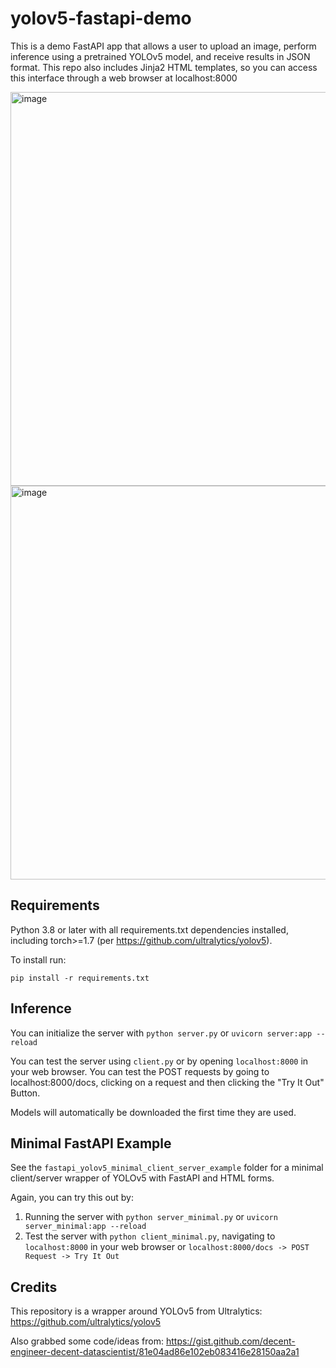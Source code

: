 # yolov5-fastapi-demo

This is a demo FastAPI app that allows a user to upload an image, perform inference using a pretrained YOLOv5 model, and receive results in JSON format. This repo also includes Jinja2 HTML templates, so you can access this interface through a web browser at localhost:8000

<img src="https://user-images.githubusercontent.com/47000850/107603157-e05aae00-6bf9-11eb-8c1a-2715fdc27066.png" alt="image" width="630"/>

<img src="https://user-images.githubusercontent.com/47000850/107911503-bae7e000-6f2a-11eb-8be4-cf662608546e.png" alt="image" width="630"/>


## Requirements
Python 3.8 or later with all requirements.txt dependencies installed, including torch>=1.7 (per https://github.com/ultralytics/yolov5).

To install run:
```
pip install -r requirements.txt
```

## Inference

You can initialize the server with `python server.py` or `uvicorn server:app --reload`

You can test the server using `client.py` or by opening `localhost:8000` in your web browser. You can test the POST requests by going to localhost:8000/docs, clicking on a request and then clicking the "Try It Out" Button.

Models will automatically be downloaded the first time they are used.

## Minimal FastAPI Example

See the `fastapi_yolov5_minimal_client_server_example` folder for a minimal client/server wrapper of YOLOv5 with FastAPI and HTML forms.

Again, you can try this out by:
1. Running the server with `python server_minimal.py` or `uvicorn server_minimal:app --reload`
1. Test the server with `python client_minimal.py`, navigating to `localhost:8000` in your web browser or `localhost:8000/docs -> POST Request -> Try It Out`

## Credits

This repository is a wrapper around YOLOv5 from Ultralytics: https://github.com/ultralytics/yolov5

Also grabbed some code/ideas from: https://gist.github.com/decent-engineer-decent-datascientist/81e04ad86e102eb083416e28150aa2a1

